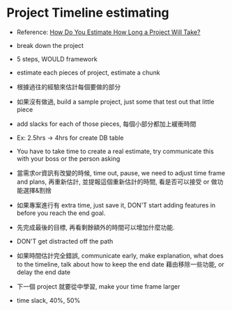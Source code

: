 # Project Timeline estimating

- Reference: [How Do You Estimate How Long a Project Will Take?](https://www.youtube.com/watch?v=o8ZErvkBeMw)

- break down the project

- 5 steps, WOULD framework

- estimate each pieces of project, estimate a chunk

- 根據過往的經驗來估計每個要做的部分

- 如果沒有做過, build a sample project, just some that test out that little piece

- add slacks for each of those pieces, 每個小部分都加上緩衝時間

- Ex: 2.5hrs -> 4hrs for create DB table

- You have to take time to create a real estimate, try communicate this with your boss or the person asking

- 當需求or資訊有改變的時候, time out, pause, we need to adjust time frame and plans, 再重新估計, 並提報這個重新估計的時間, 看是否可以接受 or 做功能選擇&割捨

- 如果專案進行有 extra time, just save it, DON'T start adding features in before you reach the end goal.

- 先完成最後的目標, 再看剩餘額外的時間可以增加什麼功能.

- DON'T get distracted off the path

- 如果時間估計完全錯誤, communicate early, make explanation, what does to the timeline, talk about how to keep the end date 藉由移除一些功能, or delay the end date

- 下一個 project 就要從中學習, make your time frame larger

- time slack, 40%, 50%

